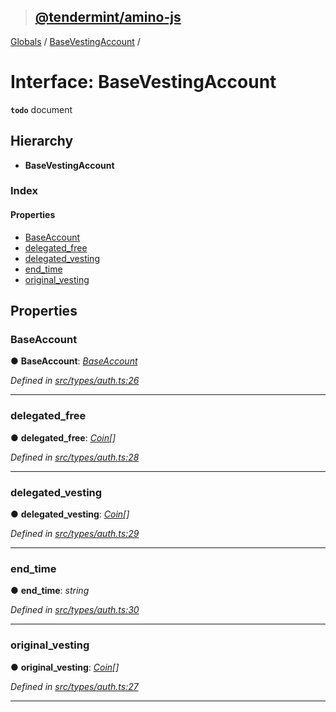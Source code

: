 > ## [@tendermint/amino-js](../README.md)

[Globals](../README.md) / [BaseVestingAccount](basevestingaccount.md) /

# Interface: BaseVestingAccount

**`todo`** document

## Hierarchy

* **BaseVestingAccount**

### Index

#### Properties

* [BaseAccount](basevestingaccount.md#baseaccount)
* [delegated_free](basevestingaccount.md#delegated_free)
* [delegated_vesting](basevestingaccount.md#delegated_vesting)
* [end_time](basevestingaccount.md#end_time)
* [original_vesting](basevestingaccount.md#original_vesting)

## Properties

###  BaseAccount

● **BaseAccount**: *[BaseAccount](baseaccount.md)*

*Defined in [src/types/auth.ts:26](url)*

___

###  delegated_free

● **delegated_free**: *[Coin](coin.md)[]*

*Defined in [src/types/auth.ts:28](url)*

___

###  delegated_vesting

● **delegated_vesting**: *[Coin](coin.md)[]*

*Defined in [src/types/auth.ts:29](url)*

___

###  end_time

● **end_time**: *string*

*Defined in [src/types/auth.ts:30](url)*

___

###  original_vesting

● **original_vesting**: *[Coin](coin.md)[]*

*Defined in [src/types/auth.ts:27](url)*

___